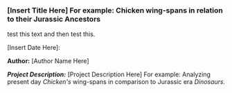 ### [Insert Title Here] For example: Chicken wing-spans in relation to their Jurassic Ancestors

test this text
and then test this.

[Insert Date Here]:

**Author:** [Author Name Here]


__*Project Description:*__ [Project Description Here] For example: Analyzing present day *Chicken's* wing-spans in comparison to Jurassic era *Dinosaurs.*
